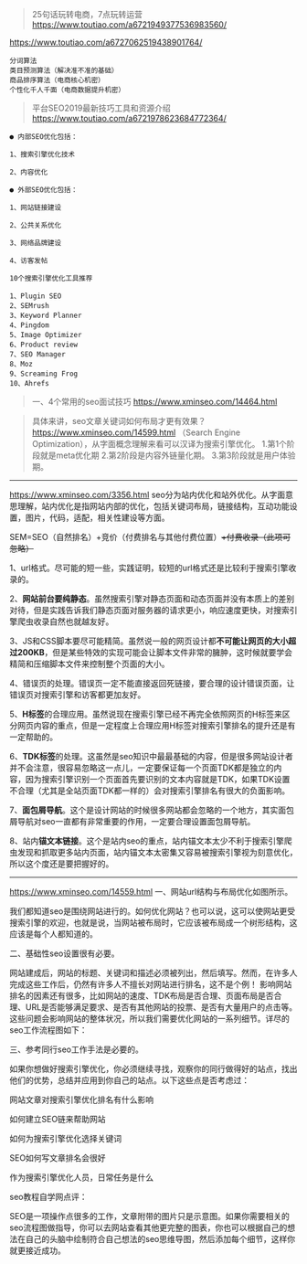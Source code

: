 >25句话玩转电商，7点玩转运营  
https://www.toutiao.com/a6721949377536983560/



https://www.toutiao.com/a6727062519438901764/
```
分词算法
类目预测算法（解决准不准的基础）
商品排序算法（电商核心机密）
个性化千人千面（电商数据提升机密）
```

>平台SEO2019最新技巧工具和资源介绍
https://www.toutiao.com/a6721978623684772364/
```
● 内部SEO优化包括：

1、搜索引擎优化技术

2、内容优化

● 外部SEO优化包括：

1、网站链接建设

2、公共关系优化

3、网络品牌建设

4、访客发帖

10个搜索引擎优化工具推荐

1、Plugin SEO
2、SEMrush
3、Keyword Planner
4、Pingdom
5、Image Optimizer
6、Product review
7、SEO Manager
8、Moz
9、Screaming Frog
10、Ahrefs
```

>一、4个常用的seo面试技巧
https://www.xminseo.com/14464.html


>具体来讲，seo文章关键词如何布局才更有效果？
https://www.xminseo.com/14599.html
（Search Engine Optimization），从字面概念理解来看可以汉译为搜索引擎优化。
1.第1个阶段就是meta优化期
2.第2阶段是内容外链量化期。
3.第3阶段就是用户体验期。
***

https://www.xminseo.com/3356.html
seo分为站内优化和站外优化。从字面意思理解，站内优化是指网站内部的优化，包括关键词布局，链接结构，互动功能设置，图片，代码，适配，相关性建设等方面。

SEM=SEO（自然排名）+竞价（付费排名与其他付费位置）~~+付费收录（此项可忽略）~~

1、url格式。尽可能的短一些，实践证明，较短的url格式还是比较利于搜索引擎收录的。

2、**网站前台要纯静态**。虽然搜索引擎对静态页面和动态页面并没有本质上的差别对待，但是实践告诉我们静态页面对服务器的请求更小，响应速度更快，对搜索引擎爬虫收录自然也就越友好。

3、JS和CSS脚本要尽可能精简。虽然说一般的网页设计都**不可能让网页的大小超过200KB**，但是某些特效的实现可能会让脚本文件非常的臃肿，这时候就要学会精简和压缩脚本文件来控制整个页面的大小。

4、错误页的处理。错误页一定不能直接返回死链接，要合理的设计错误页面，让错误页对搜索引擎和访客都更加友好。

5、**H标签**的合理应用。虽然说现在搜索引擎已经不再完全依照网页的H标签来区分网页内容的重点，但是一定程度上合理应用H标签对搜索引擎排名的提升还是有一定帮助的。

6、**TDK标签**的处理。这虽然是seo知识中最最基础的内容，但是很多网站设计者并不会注意，很容易忽略这一点儿，一定要保证每一个页面TDK都是独立的内容，因为搜索引擎识别一个页面首先要识别的文本内容就是TDK，如果TDK设置不合理（尤其是全站页面TDK都一样的）会对搜索引擎排名有很大的负面影响。

7、**面包屑导航**。这个是设计网站的时候很多网站都会忽略的一个地方，其实面包屑导航对seo一直都有非常重要的作用，一定要合理设置面包屑导航。

8、站内**锚文本链接**。这个是站内seo的重点，站内锚文本太少不利于搜索引擎爬虫发现和抓取更多站内页面，站内锚文本太密集又容易被搜索引擎视为刻意优化，所以这个度还是要把握好的。

***
https://www.xminseo.com/14559.html
一、网站url结构与布局优化如图所示。

我们都知道seo是围绕网站进行的。如何优化网站？也可以说，这可以使网站更受搜索引擎的欢迎，也就是说，当网站被布局时，它应该被布局成一个树形结构，这应该是每个人都知道的。

二、基础性seo设置很有必要。

网站建成后，网站的标题、关键词和描述必须被列出，然后填写。然而，在许多人完成这些工作后，仍然有许多人不擅长对网站进行排名，这不是个例！
影响网站排名的因素还有很多，比如网站的速度、TDK布局是否合理、页面布局是否合理、URL是否能够满足要求、是否有其他网站的投票、是否有大量用户的点击等。这些问题会影响网站的整体状况，所以我们需要优化网站的一系列细节。详尽的seo工作流程图如下：

三、参考同行seo工作手法是必要的。

如果你想做好搜索引擎优化，你必须继续寻找，观察你的同行做得好的站点，找出他们的优势，总结并应用到你自己的站点。以下这些点是否考虑过：

网站文章对搜索引擎优化排名有什么影响

如何建立SEO链来帮助网站

如何为搜索引擎优化选择关键词

SEO如何写文章排名会很好

作为搜索引擎优化人员，日常任务是什么

seo教程自学网点评：

SEO是一项操作点很多的工作，文章附带的图片只是示意图。如果你需要相关的seo流程图做指导，你可以去网站查看其他更完整的图表，你也可以根据自己的想法在自己的头脑中绘制符合自己想法的seo思维导图，然后添加每个细节，这样你就更接近成功。
